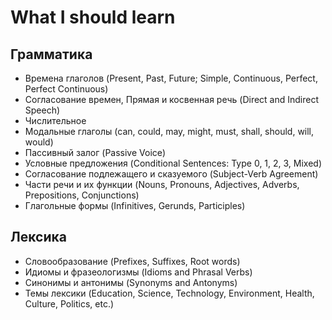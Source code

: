 # What I should learn

## Грамматика

* Времена глаголов (Present, Past, Future; Simple, Continuous, Perfect, Perfect Continuous)
* Согласование времен, Прямая и косвенная речь (Direct and Indirect Speech)
* Числительное
* Модальные глаголы (can, could, may, might, must, shall, should, will, would)
* Пассивный залог (Passive Voice)
* Условные предложения (Conditional Sentences: Type 0, 1, 2, 3, Mixed)
* Согласование подлежащего и сказуемого (Subject-Verb Agreement)
* Части речи и их функции (Nouns, Pronouns, Adjectives, Adverbs, Prepositions, Conjunctions)
* Глагольные формы (Infinitives, Gerunds, Participles)

## Лексика

* Словообразование (Prefixes, Suffixes, Root words)
* Идиомы и фразеологизмы (Idioms and Phrasal Verbs)
* Синонимы и антонимы (Synonyms and Antonyms)
* Темы лексики (Education, Science, Technology, Environment, Health, Culture, Politics, etc.)